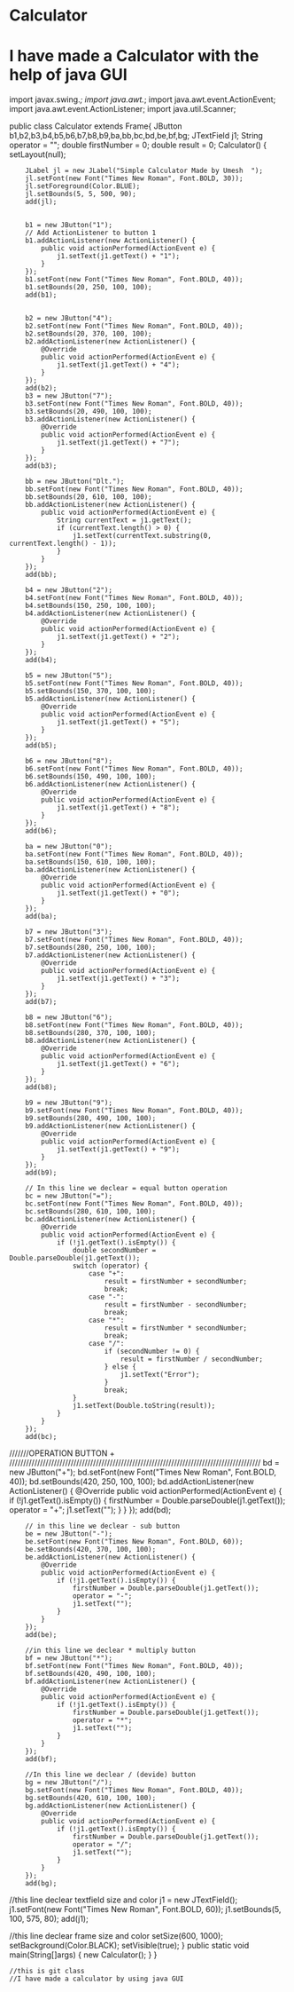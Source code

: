 # Calculator
# I have made a Calculator with the help of java GUI

import javax.swing.*;
import java.awt.*;
import java.awt.event.ActionEvent;
import java.awt.event.ActionListener;
import java.util.Scanner;

public class Calculator extends Frame{
    JButton b1,b2,b3,b4,b5,b6,b7,b8,b9,ba,bb,bc,bd,be,bf,bg;
    JTextField j1;
    String operator = "";
    double firstNumber = 0;
    double result = 0;
    Calculator() {
        setLayout(null);
       
        JLabel jl = new JLabel("Simple Calculator Made by Umesh  ");
        jl.setFont(new Font("Times New Roman", Font.BOLD, 30));
        jl.setForeground(Color.BLUE);
        jl.setBounds(5, 5, 500, 90);
        add(jl);
        

        b1 = new JButton("1");
        // Add ActionListener to button 1
        b1.addActionListener(new ActionListener() {
            public void actionPerformed(ActionEvent e) {
                j1.setText(j1.getText() + "1");
            }
        });
        b1.setFont(new Font("Times New Roman", Font.BOLD, 40));
        b1.setBounds(20, 250, 100, 100);
        add(b1);


        b2 = new JButton("4");
        b2.setFont(new Font("Times New Roman", Font.BOLD, 40));
        b2.setBounds(20, 370, 100, 100);
        b2.addActionListener(new ActionListener() {
            @Override
            public void actionPerformed(ActionEvent e) {
                j1.setText(j1.getText() + "4");
            }
        });
        add(b2);
        b3 = new JButton("7");
        b3.setFont(new Font("Times New Roman", Font.BOLD, 40));
        b3.setBounds(20, 490, 100, 100);
        b3.addActionListener(new ActionListener() {
            @Override
            public void actionPerformed(ActionEvent e) {
                j1.setText(j1.getText() + "7");
            }
        });
        add(b3);

        bb = new JButton("Dlt.");
        bb.setFont(new Font("Times New Roman", Font.BOLD, 40));
        bb.setBounds(20, 610, 100, 100);
        bb.addActionListener(new ActionListener() {
            public void actionPerformed(ActionEvent e) {
                String currentText = j1.getText();
                if (currentText.length() > 0) {
                    j1.setText(currentText.substring(0, currentText.length() - 1));
                }
            }
        });
        add(bb);

        b4 = new JButton("2");
        b4.setFont(new Font("Times New Roman", Font.BOLD, 40));
        b4.setBounds(150, 250, 100, 100);
        b4.addActionListener(new ActionListener() {
            @Override
            public void actionPerformed(ActionEvent e) {
                j1.setText(j1.getText() + "2");
            }
        });
        add(b4);

        b5 = new JButton("5");
        b5.setFont(new Font("Times New Roman", Font.BOLD, 40));
        b5.setBounds(150, 370, 100, 100);
        b5.addActionListener(new ActionListener() {
            @Override
            public void actionPerformed(ActionEvent e) {
                j1.setText(j1.getText() + "5");
            }
        });
        add(b5);

        b6 = new JButton("8");
        b6.setFont(new Font("Times New Roman", Font.BOLD, 40));
        b6.setBounds(150, 490, 100, 100);
        b6.addActionListener(new ActionListener() {
            @Override
            public void actionPerformed(ActionEvent e) {
                j1.setText(j1.getText() + "8");
            }
        });
        add(b6);

        ba = new JButton("0");
        ba.setFont(new Font("Times New Roman", Font.BOLD, 40));
        ba.setBounds(150, 610, 100, 100);
        ba.addActionListener(new ActionListener() {
            @Override
            public void actionPerformed(ActionEvent e) {
                j1.setText(j1.getText() + "0");
            }
        });
        add(ba);

        b7 = new JButton("3");
        b7.setFont(new Font("Times New Roman", Font.BOLD, 40));
        b7.setBounds(280, 250, 100, 100);
        b7.addActionListener(new ActionListener() {
            @Override
            public void actionPerformed(ActionEvent e) {
                j1.setText(j1.getText() + "3");
            }
        });
        add(b7);

        b8 = new JButton("6");
        b8.setFont(new Font("Times New Roman", Font.BOLD, 40));
        b8.setBounds(280, 370, 100, 100);
        b8.addActionListener(new ActionListener() {
            @Override
            public void actionPerformed(ActionEvent e) {
                j1.setText(j1.getText() + "6");
            }
        });
        add(b8);

        b9 = new JButton("9");
        b9.setFont(new Font("Times New Roman", Font.BOLD, 40));
        b9.setBounds(280, 490, 100, 100);
        b9.addActionListener(new ActionListener() {
            @Override
            public void actionPerformed(ActionEvent e) {
                j1.setText(j1.getText() + "9");
            }
        });
        add(b9);

        // In this line we declear = equal button operation
        bc = new JButton("=");
        bc.setFont(new Font("Times New Roman", Font.BOLD, 40));
        bc.setBounds(280, 610, 100, 100);
        bc.addActionListener(new ActionListener() {
            @Override
            public void actionPerformed(ActionEvent e) {
                if (!j1.getText().isEmpty()) {
                    double secondNumber = Double.parseDouble(j1.getText());
                    switch (operator) {
                        case "+":
                            result = firstNumber + secondNumber;
                            break;
                        case "-":
                            result = firstNumber - secondNumber;
                            break;
                        case "*":
                            result = firstNumber * secondNumber;
                            break;
                        case "/":
                            if (secondNumber != 0) {
                                result = firstNumber / secondNumber;
                            } else {
                                j1.setText("Error");
                            }
                            break;
                    }
                    j1.setText(Double.toString(result));
                }
            }
        });
        add(bc);

///////OPERATION  BUTTON + //////////////////////////////////////////////////////////////////////////////////////////
        bd = new JButton("+");
        bd.setFont(new Font("Times New Roman", Font.BOLD, 40));
        bd.setBounds(420, 250, 100, 100);
        bd.addActionListener(new ActionListener() {
            @Override
            public void actionPerformed(ActionEvent e) {
                if (!j1.getText().isEmpty()) {
                    firstNumber = Double.parseDouble(j1.getText());
                    operator = "+";
                    j1.setText("");
                }
            }
        });
        add(bd);

        // in this line we declear - sub button
        be = new JButton("-");
        be.setFont(new Font("Times New Roman", Font.BOLD, 60));
        be.setBounds(420, 370, 100, 100);
        be.addActionListener(new ActionListener() {
            @Override
            public void actionPerformed(ActionEvent e) {
                if (!j1.getText().isEmpty()) {
                    firstNumber = Double.parseDouble(j1.getText());
                    operator = "-";
                    j1.setText("");
                }
            }
        });
        add(be);

        //in this line we declear * multiply button
        bf = new JButton("*");
        bf.setFont(new Font("Times New Roman", Font.BOLD, 40));
        bf.setBounds(420, 490, 100, 100);
        bf.addActionListener(new ActionListener() {
            @Override
            public void actionPerformed(ActionEvent e) {
                if (!j1.getText().isEmpty()) {
                    firstNumber = Double.parseDouble(j1.getText());
                    operator = "*";
                    j1.setText("");
                }
            }
        });
        add(bf);

        //In this line we declear / (devide) button
        bg = new JButton("/");
        bg.setFont(new Font("Times New Roman", Font.BOLD, 40));
        bg.setBounds(420, 610, 100, 100);
        bg.addActionListener(new ActionListener() {
            @Override
            public void actionPerformed(ActionEvent e) {
                if (!j1.getText().isEmpty()) {
                    firstNumber = Double.parseDouble(j1.getText());
                    operator = "/";
                    j1.setText("");
                }
            }
        });
        add(bg);

//this line declear textfield size and color
        j1 = new JTextField();
        j1.setFont(new Font("Times New Roman", Font.BOLD, 60));
        j1.setBounds(5, 100, 575, 80);
        add(j1);

//this line declear frame size and color
        setSize(600, 1000);
        setBackground(Color.BLACK);
        setVisible(true);
    }
        public static void main(String[]args)
        {
            new Calculator();
        }
    }


    //this is git class
    //I have made a calculator by using java GUI
